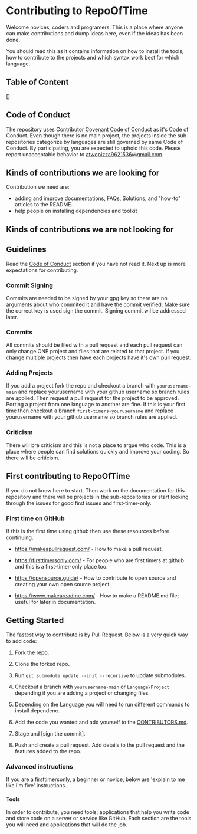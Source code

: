 # Contributing to RepoOfTime

Welcome novices, coders and programers. This is a place where anyone can make contributions and dump ideas here,
even if the ideas has been done.

You should read this as it contains information on how to install the tools, how to contribute to the projects and which syntax work best for which language.

## Table of Content

[]

## Code of Conduct

The repository uses [Contributor Covenant Code of Conduct](CODE_OF_CONDUCT.md) as it's Code of Conduct.
Even though there is no main project, the projects inside the sub-repositories categorize by languages are still governed by same Code of Conduct.
By participating, you are expected to uphold this code. Please report unacceptable behavior to [atwopizza9621536@gmail.com](mailto:twopizza9621536@gmail.com).

## Kinds of contributions we are looking for

Contribution we need are:

- adding and improve documentations, FAQs, Solutions, and "how-to" articles to the README.
- help people on installing dependencies and toolkit

## Kinds of contributions we are not looking for

## Guidelines

Read the [Code of Conduct](#code-of-conduct) section if you have not read it.
Next up is more expectations for contributing.

### Commit Signing

Commits are needed to be signed by your gpg key so there are no arguments about who commited it
and have the commit verified. Make sure the correct key is used sign the commit.
Signing commit wil be addressed later.

### Commits

All commits should be filed with a pull request
and each pull request can only change ONE project and files that are related to that project.
If you change multiple projects then have each projects have it's own pull request.

### Adding Projects

If you add a project fork the repo and checkout a branch with `yourusername-main` and replace yourusername with your
github username so branch rules are applied. Then request a pull request for the project to be approved.
Porting a project from one language to another are fine. If this is your first time then checkout a
branch `first-timers-yourusername` and replace yourusername with your
github username so branch rules are applied.

### Criticism

There will bre criticism and this is not a place to argue who code. This is a place
where people can find solutions quickly and improve your coding. So there will be
criticism.

## First contributing to RepoOfTime

If you do not know here to start. Then work on the documentation for this repository and there will be projects in
the sub-repositories or start looking through the issues for good first issues and first-timer-only.

### First time on GitHub

If this is the first time using github then use these resources before continuing.

- <https://makeapullrequest.com/> - How to make a pull request.

- <https://firsttimersonly.com/> - For people who are first timers at github and this is a first-timer-only place too.

- <https://opensource.guide/> - How to contribute to open source and creating your own open source project.

- <https://www.makeareadme.com/> - How to make a README.md file; useful for later in documentation.

## Getting Started

The fastest way to contribute is by Pull Request. Below is a very quick way to add code:

1. Fork the repo.

2. Clone the forked repo.

3. Run `git submodule update --init --recursive` to update submodules.

4. Checkout a branch with `yourusername-main` or `Language\Project` depending if you are adding a project or changing files.

5. Depending on the Language you will need to run different commands to install dependenc.

6. Add the code you wanted and add yourself to the [CONTRIBUTORS.md](CONTRIBUTORS.md).

7. Stage and [sign the commit].

8. Push and create a pull request. Add details to the pull request and the features added to the repo.

### Advanced instructions

If you are a firsttimersonly, a beginner or novice, below are 'explain to me like i'm five' instructions.

#### Tools

In order to contribute, you need tools; applications that help you write code and store code on a server or service like GitHub.
Each section are the tools you will need and applications that will do the job.

